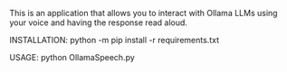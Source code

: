 This is an application that allows you to interact with Ollama LLMs using your voice and having the response read aloud.

INSTALLATION:
python -m pip install -r requirements.txt

USAGE:
python OllamaSpeech.py
